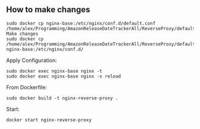 
## How to make changes
```
sudo docker cp nginx-base:/etc/nginx/conf.d/default.conf /home/alex/Programming/AmazonReleaseDateTrackerAll/ReverseProxy/default.conf
Make changes
sudo docker cp /home/alex/Programming/AmazonReleaseDateTrackerAll/ReverseProxy/default.conf nginx-base:/etc/nginx/conf.d/
```
Apply Configuration:
```
sudo docker exec nginx-base nginx -t
sudo docker exec nginx-base nginx -s reload
```

From Dockerfile:
```
sudo docker build -t nginx-reverse-proxy .
```

Start:
```
docker start nginx-reverse-proxy
```
